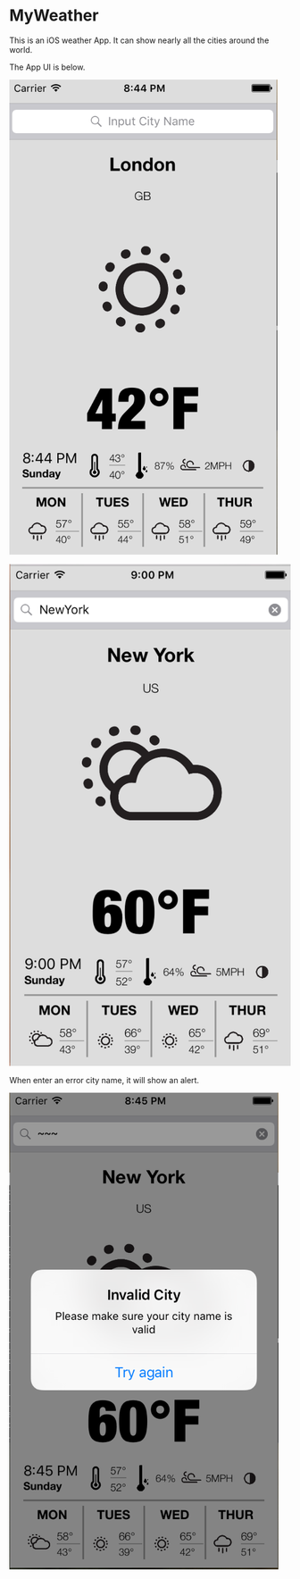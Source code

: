 # MyWeather
This is an iOS weather App. It can show nearly all the cities around the world.

The App UI is below.

![](https://github.com/sicheng-duke/MyWeather/blob/master/MyWeather/London.png)

![](https://github.com/sicheng-duke/MyWeather/blob/master/MyWeather/NewYork.png)

When enter an error city name, it will show an alert.

![](https://github.com/sicheng-duke/MyWeather/blob/master/MyWeather/Error.png)

